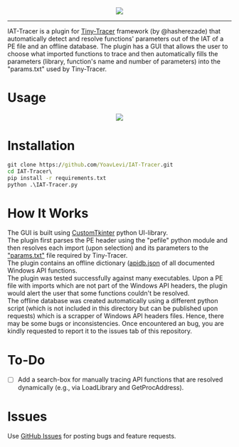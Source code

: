 <div align="center">
  <img src="assets/iat-tracer.ico">
</div>

--------------------------------------------------------------------------------

IAT-Tracer is a plugin for [Tiny-Tracer](https://github.com/hasherezade/tiny_tracer) framework (by @hasherezade) that automatically detect and resolve functions' parameters out of the IAT of a PE file and an offline database.
The plugin has a GUI that allows the user to choose what imported functions to trace and then automatically fills the parameters (library, function's name and number of parameters) into the "params.txt" used by Tiny-Tracer.

# Usage

<div align="center">
  <img src="assets/iat-tracer.gif">
</div>

# Installation

```bat
git clone https://github.com/YoavLevi/IAT-Tracer.git
cd IAT-Tracer\
pip install -r requirements.txt
python .\IAT-Tracer.py
```
# How It Works

The GUI is built using [CustomTkinter](https://github.com/TomSchimansky/CustomTkinter) python UI-library.  
The plugin first parses the PE header using the "pefile" python module and then resolves each import (upon selection) and its parameters to the ["params.txt"](https://github.com/hasherezade/tiny_tracer/blob/master/install32_64/params.txt) file required by Tiny-Tracer.  
The plugin contains an offline dictionary ([apidb.json](https://github.com/YoavLevi/IAT-Tracer/blob/main/assets/apidb.json) of all documented Windows API functions.  
The plugin was tested successfully against many executables. Upon a PE file with imports which are not part of the Windows API headers, the plugin would alert the user that some functions couldn't be resolved.  
The offline database was created automatically using a different python script (which is not included in this directory but can be published upon requests) which is a scrapper of Windows API headers files. Hence, there may be some bugs or inconsistencies. Once encountered an bug, you are kindly requested to report it to the issues tab of this repository.  

# To-Do

- [ ] Add a search-box for manually tracing API functions that are resolved dynamically (e.g., via LoadLibrary and GetProcAddress).

# Issues
Use [GitHub Issues](https://github.com/YoavLevi/IAT-Tracer/issues) for posting bugs and feature requests.
